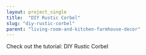 ```yaml
---
layout: project_single
title:  "DIY Rustic Corbel"
slug: "diy-rustic-corbel"
parent: "living-room-and-kitchen-farmhouse-decor"
---
```

Check out the tutorial: DIY Rustic Corbel